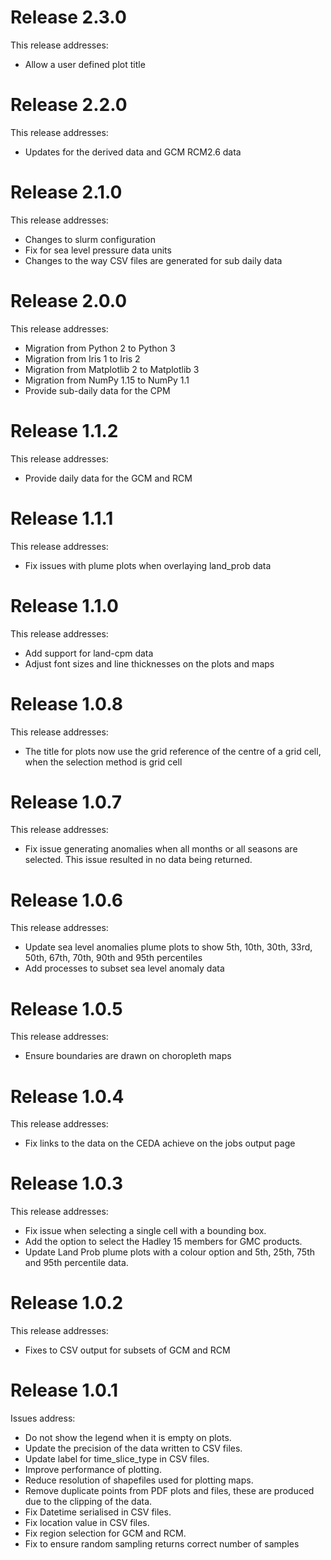 # Release 2.3.0

This release addresses:

* Allow a user defined plot title


# Release 2.2.0

This release addresses:

* Updates for the derived data and GCM RCM2.6 data


# Release 2.1.0

This release addresses:

* Changes to slurm configuration
* Fix for sea level pressure data units
* Changes to the way CSV files are generated for sub daily data


# Release 2.0.0

This release addresses:

* Migration from Python 2 to Python 3
* Migration from Iris 1 to Iris 2
* Migration from Matplotlib 2 to Matplotlib 3
* Migration from NumPy 1.15 to NumPy 1.1
* Provide sub-daily data for the CPM


# Release 1.1.2

This release addresses:

* Provide daily data for the GCM and RCM


# Release 1.1.1

This release addresses:

* Fix issues with plume plots when overlaying land_prob data


# Release 1.1.0

This release addresses:

* Add support for land-cpm data
* Adjust font sizes and line thicknesses on the plots and maps


# Release 1.0.8

This release addresses:

* The title for plots now use the grid reference of the centre of a grid cell, when the selection method is grid cell


# Release 1.0.7

This release addresses:

* Fix issue generating anomalies when all months or all seasons are selected. This issue resulted in no data being returned.


# Release 1.0.6

This release addresses:

* Update sea level anomalies plume plots to show 5th, 10th, 30th, 33rd, 50th, 67th, 70th, 90th and 95th percentiles
* Add processes to subset sea level anomaly data


# Release 1.0.5

This release addresses:

* Ensure boundaries are drawn on choropleth maps 


# Release 1.0.4

This release addresses:

* Fix links to the data on the CEDA achieve on the jobs output page 


# Release 1.0.3

This release addresses:

* Fix issue when selecting a single cell with a bounding box.
* Add the option to select the Hadley 15 members for GMC products.
* Update Land Prob plume plots with a colour option and 5th, 25th, 75th and 95th percentile data.


# Release 1.0.2

This release addresses:

* Fixes to CSV output for subsets of GCM and RCM


# Release 1.0.1

Issues address:

* Do not show the legend when it is empty on plots.
* Update the precision of the data written to CSV files.
* Update label for time_slice_type in CSV files.
* Improve performance of plotting.
* Reduce resolution of shapefiles used for plotting maps.
* Remove duplicate points from PDF plots and files, these are produced due to the clipping of the data.
* Fix Datetime serialised in CSV files.
* Fix location value in CSV files.
* Fix region selection for GCM and RCM.
* Fix to ensure random sampling returns correct number of samples
